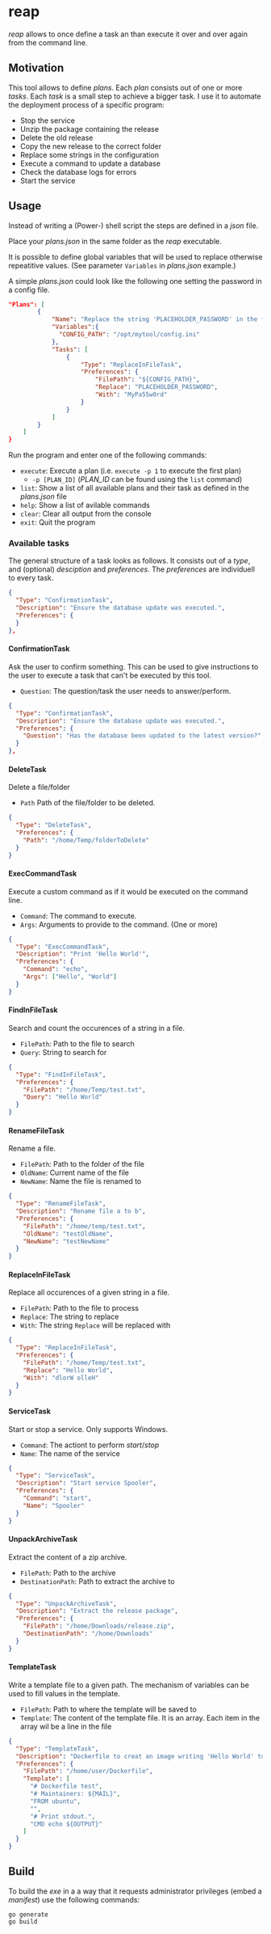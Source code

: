 # reap

_reap_ allows to once define a task an than execute it over and over again from the command line.

## Motivation

This tool allows to define _plans_. Each _plan_ consists out of one or more _tasks_. Each _task_ is a small step to achieve a bigger task.
I use it to automate the deployment process of a specific program:

* Stop the service
* Unzip the package containing the release
* Delete the old release
* Copy the new release to the correct folder
* Replace some strings in the configuration
* Execute a command to update a database
* Check the database logs for errors
* Start the service

## Usage

Instead of writing a (Power-) shell script the steps are defined in a _json_ file.

Place your _plans.json_ in the same folder as the _reap_ executable.

It is possible to define global variables that will be used to replace otherwise repeatitive values. (See parameter `Variables` in _plans.json_ example.)

A simple _plans.json_ could look like the following one setting the password in a config file.

```json
"Plans": [
        {
            "Name": "Replace the string 'PLACEHOLDER_PASSWORD' in the file 'config.ini' with 'MyPa55w0rd' in ",
            "Variables":{
              "CONFIG_PATH": "/opt/mytool/config.ini"
            },
            "Tasks": [
                {
                    "Type": "ReplaceInFileTask",
                    "Preferences": {
                        "FilePath": "${CONFIG_PATH}",
                        "Replace": "PLACEHOLDER_PASSWORD",
                        "With": "MyPa55w0rd"
                    }
                }
            ]
        }
    ]
}
```

Run the program and enter one of the following commands:

* `execute`: Execute a plan (i.e. `execute -p 1` to execute the first plan)
  * `-p [PLAN_ID]` (_PLAN_ID_ can be found using the `list` command)
* `list`: Show a list of all available plans and their task as defined in the _plans.json_ file
* `help`: Show a list of avilable commands
* `clear`: Clear all output from the console
* `exit`: Quit the program

### Available tasks

The general structure of a task looks as follows. It consists out of a _type_, and (optional) _desciption_ and _preferences_. The _preferences_ are individuell to every task.

```json
{
  "Type": "ConfirmationTask",
  "Description": "Ensure the database update was executed.",
  "Preferences": {
  }
},
```

#### ConfirmationTask

Ask the user to confirm something. This can be used to give instructions to the user to execute a task that can't be executed by this tool.

* `Question`: The question/task the user needs to answer/perform.

```json
{
  "Type": "ConfirmationTask",
  "Description": "Ensure the database update was executed.",
  "Preferences": {
    "Question": "Has the database been updated to the latest version?"
  }
},
```

#### DeleteTask

Delete a file/folder

* `Path` Path of the file/folder to be deleted.

```json
{
  "Type": "DeleteTask",
  "Preferences": {
    "Path": "/home/Temp/folderToDelete"
  }
}
```

#### ExecCommandTask

Execute a custom command as if it would be executed on the command line.

* `Command`: The command to execute.
* `Args`: Arguments to provide to the command. (One or more)

```json
{
  "Type": "ExecCommandTask",
  "Description": "Print 'Hello World'",
  "Preferences": {
    "Command": "echo",
    "Args": ["Hello", "World"]
  }
}
```

#### FindInFileTask

Search and count the occurences of a string in a file.

* `FilePath`: Path to the file to search
* `Query`: String to search for

```json
{
  "Type": "FindInFileTask",
  "Preferences": {
    "FilePath": "/home/Temp/test.txt",
    "Query": "Hello World"
  }
}
```

#### RenameFileTask

Rename a file.

* `FilePath`: Path to the folder of the file
* `OldName`: Current name of the file
* `NewName`: Name the file is renamed to

```json
{
  "Type": "RenameFileTask",
  "Description": "Rename file a to b",
  "Preferences": {
    "FilePath": "/home/temp/test.txt",
    "OldName": "testOldName",
    "NewName": "testNewName"
  }
}
```

#### ReplaceInFileTask

Replace all occurences of a given string in a file.

* `FilePath`: Path to the file to process
* `Replace`: The string to replace
* `With`: The string `Replace` will be replaced with

```json
{
  "Type": "ReplaceInFileTask",
  "Preferences": {
    "FilePath": "/home/Temp/test.txt",
    "Replace": "Hello World",
    "With": "dlorW olleH"
  }
}
```

#### ServiceTask

Start or stop a service. Only supports Windows.

* `Command`: The actiont to perform _start_/_stop_
* `Name`: The name of the service

```json
{
  "Type": "ServiceTask",
  "Description": "Start service Spooler",
  "Preferences": {
    "Command": "start",
    "Name": "Spooler"
  }
}
```

#### UnpackArchiveTask

Extract the content of a zip archive.

* `FilePath`: Path to the archive
* `DestinationPath`: Path to extract the archive to

```json
{
  "Type": "UnpackArchiveTask",
  "Description": "Extract the release package",
  "Preferences": {
    "FilePath": "/home/Downloads/release.zip",
    "DestinationPath": "/home/Downloads"
  }
}
```

#### TemplateTask

Write a template file to a given path. The mechanism of variables can be used to fill values in the template.

* `FilePath`: Path to where the template will be saved to
* `Template`: The content of the template file. It is an array. Each item in the array wil be a line in the file

```json
{
  "Type": "TemplateTask",
  "Description": "Dockerfile to creat an image writing 'Hello World' to stdout.",
  "Preferences": {
    "FilePath": "/home/user/Dockerfile",
    "Template": [
      "# Dockerfile test",
      "# Maintainers: ${MAIL}",
      "FROM ubuntu",
      "",
      "# Print stdout.",
      "CMD echo ${OUTPUT}"
    ]
  }
}
```

## Build

To build the _exe_ in a a way that it requests administrator privileges (embed a _manifest_) use the following commands:

```shell
go generate
go build
```
